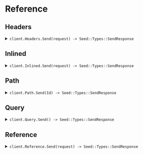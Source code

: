# Reference
## Headers
<details><summary><code>client.Headers.Send(request) -> Seed::Types::SendResponse</code></summary>
<dl>
<dd>

#### 🔌 Usage

<dl>
<dd>

<dl>
<dd>

```ruby
client.headers.send({
  endpointVersion:'02-12-2024',
  async:true,
  query:'What is the weather today'
});
```
</dd>
</dl>
</dd>
</dl>

#### ⚙️ Parameters

<dl>
<dd>

<dl>
<dd>

**endpointVersion:** `String` 
    
</dd>
</dl>

<dl>
<dd>

**async:** `Internal::Types::Boolean` 
    
</dd>
</dl>

<dl>
<dd>

**query:** `String` 
    
</dd>
</dl>
</dd>
</dl>


</dd>
</dl>
</details>

## Inlined
<details><summary><code>client.Inlined.Send(request) -> Seed::Types::SendResponse</code></summary>
<dl>
<dd>

#### 🔌 Usage

<dl>
<dd>

<dl>
<dd>

```ruby
client.inlined.send({
  temperature:10.1,
  prompt:'You are a helpful assistant',
  context:"You're super wise",
  aliasedContext:"You're super wise",
  maybeContext:"You're super wise",
  objectWithLiteral:{
    nestedLiteral:{
      myLiteral:'How super cool'
    }
  },
  stream:false,
  query:'What is the weather today'
});
```
</dd>
</dl>
</dd>
</dl>

#### ⚙️ Parameters

<dl>
<dd>

<dl>
<dd>

**prompt:** `String` 
    
</dd>
</dl>

<dl>
<dd>

**context:** `String` 
    
</dd>
</dl>

<dl>
<dd>

**query:** `String` 
    
</dd>
</dl>

<dl>
<dd>

**temperature:** `Integer` 
    
</dd>
</dl>

<dl>
<dd>

**stream:** `Internal::Types::Boolean` 
    
</dd>
</dl>

<dl>
<dd>

**aliasedContext:** `String` 
    
</dd>
</dl>

<dl>
<dd>

**maybeContext:** `String` 
    
</dd>
</dl>

<dl>
<dd>

**objectWithLiteral:** `Seed::Inlined::Types::ATopLevelLiteral` 
    
</dd>
</dl>
</dd>
</dl>


</dd>
</dl>
</details>

## Path
<details><summary><code>client.Path.Send(Id) -> Seed::Types::SendResponse</code></summary>
<dl>
<dd>

#### 🔌 Usage

<dl>
<dd>

<dl>
<dd>

```ruby
client.path.send();
```
</dd>
</dl>
</dd>
</dl>

#### ⚙️ Parameters

<dl>
<dd>

<dl>
<dd>

**id:** `String` 
    
</dd>
</dl>
</dd>
</dl>


</dd>
</dl>
</details>

## Query
<details><summary><code>client.Query.Send() -> Seed::Types::SendResponse</code></summary>
<dl>
<dd>

#### 🔌 Usage

<dl>
<dd>

<dl>
<dd>

```ruby
client.query.send({
  prompt:'You are a helpful assistant',
  optionalPrompt:'You are a helpful assistant',
  aliasPrompt:'You are a helpful assistant',
  aliasOptionalPrompt:'You are a helpful assistant',
  stream:false,
  optionalStream:false,
  aliasStream:false,
  aliasOptionalStream:false,
  query:'What is the weather today'
});
```
</dd>
</dl>
</dd>
</dl>

#### ⚙️ Parameters

<dl>
<dd>

<dl>
<dd>

**prompt:** `String` 
    
</dd>
</dl>

<dl>
<dd>

**optionalPrompt:** `String` 
    
</dd>
</dl>

<dl>
<dd>

**aliasPrompt:** `String` 
    
</dd>
</dl>

<dl>
<dd>

**aliasOptionalPrompt:** `String` 
    
</dd>
</dl>

<dl>
<dd>

**query:** `String` 
    
</dd>
</dl>

<dl>
<dd>

**stream:** `Internal::Types::Boolean` 
    
</dd>
</dl>

<dl>
<dd>

**optionalStream:** `Internal::Types::Boolean` 
    
</dd>
</dl>

<dl>
<dd>

**aliasStream:** `Internal::Types::Boolean` 
    
</dd>
</dl>

<dl>
<dd>

**aliasOptionalStream:** `Internal::Types::Boolean` 
    
</dd>
</dl>
</dd>
</dl>


</dd>
</dl>
</details>

## Reference
<details><summary><code>client.Reference.Send(request) -> Seed::Types::SendResponse</code></summary>
<dl>
<dd>

#### 🔌 Usage

<dl>
<dd>

<dl>
<dd>

```ruby
client.reference.send({
  prompt:'You are a helpful assistant',
  stream:false,
  context:"You're super wise",
  query:'What is the weather today',
  containerObject:{
    nestedObjects:[{
      literal1:'literal1',
      literal2:'literal2',
      strProp:'strProp'
    }]
  }
});
```
</dd>
</dl>
</dd>
</dl>

#### ⚙️ Parameters

<dl>
<dd>

<dl>
<dd>

**request:** `Seed::Reference::Types::SendRequest` 
    
</dd>
</dl>
</dd>
</dl>


</dd>
</dl>
</details>
